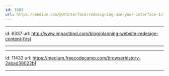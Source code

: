 ```yaml
---
id: 1683
url: https://medium.com/@UYInterface/redesigning-use-your-interface-1c75b17ce7d6
---
```


---
id: 6337
url: http://www.impactbnd.com/blog/planning-website-redesign-content-first

---

---
id: 11433
url: https://medium.freecodecamp.com/browserhistory-2abad38022b1

---
